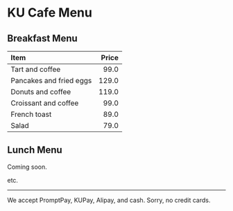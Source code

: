 # KU Cafe Menu

## Breakfast Menu

| Item                                   | Price |
|:---------------------------------------|------:|
| Tart and coffee                        |  99.0 |
| Pancakes and fried eggs                | 129.0 |
| Donuts and coffee                      | 119.0 |
| Croissant and coffee                   |  99.0 |
| French toast                           |  89.0 |
| Salad                                  |  79.0 |

## Lunch Menu

Coming soon.

etc.

---

We accept PromptPay, KUPay, Alipay, and cash. Sorry, no credit cards.

